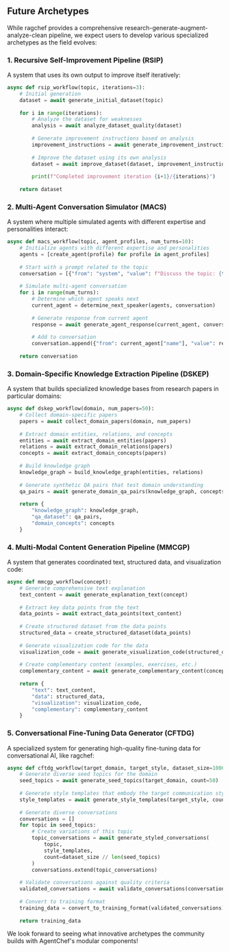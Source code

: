 ## Future Archetypes

While ragchef provides a comprehensive research-generate-augment-analyze-clean pipeline, we expect users to develop various specialized archetypes as the field evolves:

### 1. Recursive Self-Improvement Pipeline (RSIP)

A system that uses its own output to improve itself iteratively:

```python
async def rsip_workflow(topic, iterations=3):
    # Initial generation
    dataset = await generate_initial_dataset(topic)
    
    for i in range(iterations):
        # Analyze the dataset for weaknesses
        analysis = await analyze_dataset_quality(dataset)
        
        # Generate improvement instructions based on analysis
        improvement_instructions = await generate_improvement_instructions(analysis)
        
        # Improve the dataset using its own analysis
        dataset = await improve_dataset(dataset, improvement_instructions)
        
        print(f"Completed improvement iteration {i+1}/{iterations}")
    
    return dataset
```

### 2. Multi-Agent Conversation Simulator (MACS)

A system where multiple simulated agents with different expertise and personalities interact:

```python
async def macs_workflow(topic, agent_profiles, num_turns=10):
    # Initialize agents with different expertise and personalities
    agents = [create_agent(profile) for profile in agent_profiles]
    
    # Start with a prompt related to the topic
    conversation = [{"from": "system", "value": f"Discuss the topic: {topic}"}]
    
    # Simulate multi-agent conversation
    for i in range(num_turns):
        # Determine which agent speaks next
        current_agent = determine_next_speaker(agents, conversation)
        
        # Generate response from current agent
        response = await generate_agent_response(current_agent, conversation)
        
        # Add to conversation
        conversation.append({"from": current_agent["name"], "value": response})
    
    return conversation
```

### 3. Domain-Specific Knowledge Extraction Pipeline (DSKEP)

A system that builds specialized knowledge bases from research papers in particular domains:

```python
async def dskep_workflow(domain, num_papers=50):
    # Collect domain-specific papers
    papers = await collect_domain_papers(domain, num_papers)
    
    # Extract domain entities, relations, and concepts
    entities = await extract_domain_entities(papers)
    relations = await extract_domain_relations(papers)
    concepts = await extract_domain_concepts(papers)
    
    # Build knowledge graph
    knowledge_graph = build_knowledge_graph(entities, relations)
    
    # Generate synthetic QA pairs that test domain understanding
    qa_pairs = await generate_domain_qa_pairs(knowledge_graph, concepts)
    
    return {
        "knowledge_graph": knowledge_graph,
        "qa_dataset": qa_pairs,
        "domain_concepts": concepts
    }
```

### 4. Multi-Modal Content Generation Pipeline (MMCGP)

A system that generates coordinated text, structured data, and visualization code:

```python
async def mmcgp_workflow(concept):
    # Generate comprehensive text explanation
    text_content = await generate_explanation_text(concept)
    
    # Extract key data points from the text
    data_points = await extract_data_points(text_content)
    
    # Create structured dataset from the data points
    structured_data = create_structured_dataset(data_points)
    
    # Generate visualization code for the data
    visualization_code = await generate_visualization_code(structured_data)
    
    # Create complementary content (examples, exercises, etc.)
    complementary_content = await generate_complementary_content(concept, text_content)
    
    return {
        "text": text_content,
        "data": structured_data,
        "visualization": visualization_code,
        "complementary": complementary_content
    }
```

### 5. Conversational Fine-Tuning Data Generator (CFTDG)

A specialized system for generating high-quality fine-tuning data for conversational AI, like ragchef:

```python
async def cftdg_workflow(target_domain, target_style, dataset_size=1000):
    # Generate diverse seed topics for the domain
    seed_topics = await generate_seed_topics(target_domain, count=50)
    
    # Generate style templates that embody the target communication style
    style_templates = await generate_style_templates(target_style, count=20)
    
    # Generate diverse conversations
    conversations = []
    for topic in seed_topics:
        # Create variations of this topic
        topic_conversations = await generate_styled_conversations(
            topic, 
            style_templates,
            count=dataset_size // len(seed_topics)
        )
        conversations.extend(topic_conversations)
    
    # Validate conversations against quality criteria
    validated_conversations = await validate_conversations(conversations, target_domain, target_style)
    
    # Convert to training format
    training_data = convert_to_training_format(validated_conversations)
    
    return training_data
```

We look forward to seeing what innovative archetypes the community builds with AgentChef's modular components!
